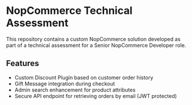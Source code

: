 # NopCommerce Technical Assessment

This repository contains a custom NopCommerce solution developed as part of a technical assessment for a Senior NopCommerce Developer role.

## Features

- Custom Discount Plugin based on customer order history
- Gift Message integration during checkout
- Admin search enhancement for product attributes
- Secure API endpoint for retrieving orders by email (JWT protected)
